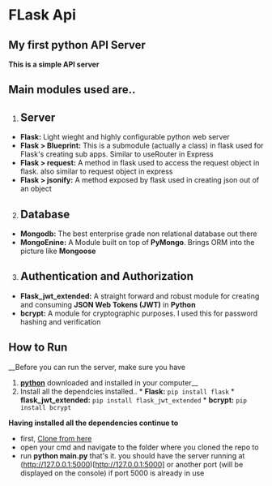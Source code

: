 # FLask Api
## __My **first** python API Server__
__This is a simple API server__

## Main modules used are..
1. ## **Server**
  * **Flask:** Light wieght and highly configurable python web server 
  * **Flask > Blueprint:** This is a submodule (actually a class) in flask used for Flask's creating sub apps. Similar to useRouter in Express
  * **Flask > request:** A method in flask used to access the request object in flask. also similar to request object in express
  * **Flask > jsonify:** A method exposed by flask used in creating json out of an object
2.  ## **Database**
  * **Mongodb:** The best enterprise grade non relational database out there
  * **MongoEnine:** A Module built on top of **PyMongo**. Brings ORM into the picture like **Mongoose**
3.  ## **Authentication and Authorization**
  * **Flask_jwt_extended:** A straight forward and robust module for creating and consuming **JSON Web Tokens (JWT)** in **Python**
  * **bcrypt:** A module for cryptographic purposes. I used this for password hashing and verification

  ## How to Run ##
  __Before you can run the server, make sure you have
  1.  [**python**](https://www.python.org/downlaods) downloaded and installed in your computer__
  2.  Install all the dependcies installed..
    * **Flask:** `pip install flask`
    * **flask_jwt_extended:** `pip install flask_jwt_extended`
    * **bcrypt:** `pip install bcrypt`

  __Having installed all the dependencies continue to__
  * first, [Clone from here](https://github.com/raomeiza/flask-api)
  * open your cmd and navigate to the folder where you cloned the repo to
  * run __python main.py__
  that's it. you should have the server running at (http://127.0.0.1:5000)[http://127.0.0.1:5000] or another port (will be displayed on the console) if port 5000 is already in use